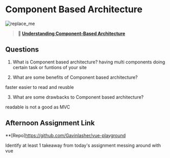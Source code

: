 # Component Based Architecture

![replace_me](https://codeworks.blob.core.windows.net/public/assets/img/illustrations/placeholder.svg)

> **📖 [Understanding Component-Based Architecture](https://codeworksacademy.com/fs-student-guide/resources/wk6/01-Component-Based-Architecture)**

## Questions

1. What is Component based architecture?
   having multi components doing certain task or funtions of your site

2. What are some benefits of Component based architecture?

faster easier to read and reusble

3. What are some drawbacks to Component based architecture?

readable is not a good as MVC

## Afternoon Assignment Link

\*\*[Repo]https://github.com/Gavinlasher/vue-playground

Identify at least 1 takeaway from today's assignment
messing around with vue
